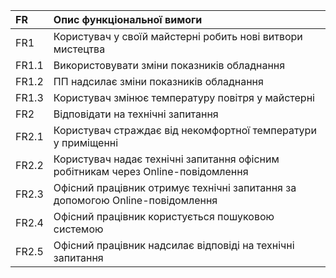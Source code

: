 |FR|Опис функціональної вимоги|
|:-|:-|
|FR1|Користувач у своїй майстерні робить нові витвори мистецтва|
|FR1.1|Використовувати зміни показників обладнання|
|FR1.2|ПП надсилає зміни показників обладнання|
|FR1.3|Користувач змінює температуру повітря у майстерні|
|FR2|Відповідати на технічні запитання|
|FR2.1|Користувач страждає від некомфортної температури у приміщенні|
|FR2.2|Користувач надає технічні запитання офісним робітникам через Online-повідомлення|
|FR2.3|Офісний працівник отримує технічні запитання за допомогою Online-повідомлення|
|FR2.4|Офісний працівник користується пошуковою системою|
|FR2.5|Офісний працівник надсилає відповіді на технічні запитання|

